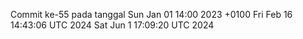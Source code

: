 Commit ke-55 pada tanggal Sun Jan 01 14:00 2023 +0100
Fri Feb 16 14:43:06 UTC 2024
Sat Jun  1 17:09:20 UTC 2024
